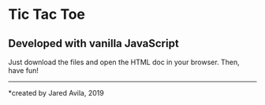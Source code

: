 # Tic Tac Toe

## Developed with vanilla JavaScript

Just download the files and open the HTML doc in your browser. Then, have fun!

---

\*created by Jared Avila, 2019
